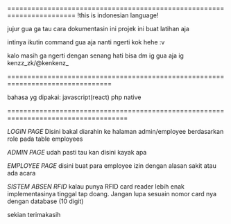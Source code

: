 =======================================================================
!this is indonesian language!


jujur gua ga tau cara dokumentasin ini projek ini buat latihan aja

intinya ikutin command gua aja nanti ngerti kok hehe :v


kalo masih ga ngerti dengan senang hati bisa dm ig gua aja ig kenzz_zk/@kenkenz_ 


================================================================================

bahasa yg dipakai: 
    javascript(react)
    php native 

====================================================================================

*LOGIN PAGE*
Disini bakal diarahin ke halaman admin/employee berdasarkan role pada table employees

*ADMIN PAGE*
udah pasti tau kan disini kayak apa

*EMPLOYEE PAGE*
disini buat para employee izin dengan alasan sakit atau ada acara

*SISTEM ABSEN RFID*
kalau punya RFID card reader lebih enak implementasinya tinggal tap doang. 
Jangan lupa sesuain nomor card nya dengan database (10 digit)


sekian terimakasih


